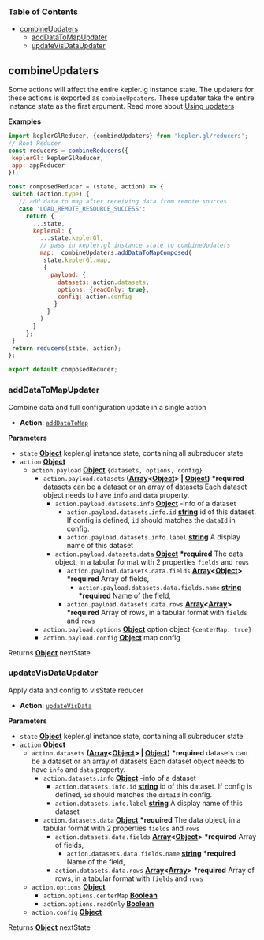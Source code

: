 <!-- Generated by documentation.js. Update this documentation by updating the source code. -->

### Table of Contents

-   [combineUpdaters](#combineupdaters)
    -   [addDataToMapUpdater](#adddatatomapupdater)
    -   [updateVisDataUpdater](#updatevisdataupdater)

## combineUpdaters

Some actions will affect the entire kepler.lg instance state.
The updaters for these actions is exported as `combineUpdaters`. These updater take the entire instance state
as the first argument. Read more about [Using updaters][7]

**Examples**

```javascript
import keplerGlReducer, {combineUpdaters} from 'kepler.gl/reducers';
// Root Reducer
const reducers = combineReducers({
 keplerGl: keplerGlReducer,
 app: appReducer
});

const composedReducer = (state, action) => {
 switch (action.type) {
   // add data to map after receiving data from remote sources
   case 'LOAD_REMOTE_RESOURCE_SUCCESS':
     return {
       ...state,
       keplerGl: {
         ...state.keplerGl,
         // pass in kepler.gl instance state to combineUpdaters
         map:  combineUpdaters.addDataToMapComposed(
          state.keplerGl.map,
          {
            payload: {
              datasets: action.datasets,
              options: {readOnly: true},
              config: action.config
             }
           }
         )
       }
     };
 }
 return reducers(state, action);
};

export default composedReducer;
```

### addDataToMapUpdater

Combine data and full configuration update in a single action

-   **Action**: [`addDataToMap`][8]

**Parameters**

-   `state` **[Object][9]** kepler.gl instance state, containing all subreducer state
-   `action` **[Object][9]** 
    -   `action.payload` **[Object][9]** `{datasets, options, config}`
        -   `action.payload.datasets` **([Array][10]&lt;[Object][9]> | [Object][9])** **\*required** datasets can be a dataset or an array of datasets
            Each dataset object needs to have `info` and `data` property.
            -   `action.payload.datasets.info` **[Object][9]** \-info of a dataset
                -   `action.payload.datasets.info.id` **[string][11]** id of this dataset. If config is defined, `id` should matches the `dataId` in config.
                -   `action.payload.datasets.info.label` **[string][11]** A display name of this dataset
            -   `action.payload.datasets.data` **[Object][9]** **\*required** The data object, in a tabular format with 2 properties `fields` and `rows`
                -   `action.payload.datasets.data.fields` **[Array][10]&lt;[Object][9]>** **\*required** Array of fields,
                    -   `action.payload.datasets.data.fields.name` **[string][11]** **\*required** Name of the field,
                -   `action.payload.datasets.data.rows` **[Array][10]&lt;[Array][10]>** **\*required** Array of rows, in a tabular format with `fields` and `rows`
        -   `action.payload.options` **[Object][9]** option object `{centerMap: true}`
        -   `action.payload.config` **[Object][9]** map config

Returns **[Object][9]** nextState

### updateVisDataUpdater

Apply data and config to visState reducer

-   **Action**: [`updateVisData`][12]

**Parameters**

-   `state` **[Object][9]** kepler.gl instance state, containing all subreducer state
-   `action` **[Object][9]** 
    -   `action.datasets` **([Array][10]&lt;[Object][9]> | [Object][9])** **\*required** datasets can be a dataset or an array of datasets
        Each dataset object needs to have `info` and `data` property.
        -   `action.datasets.info` **[Object][9]** \-info of a dataset
            -   `action.datasets.info.id` **[string][11]** id of this dataset. If config is defined, `id` should matches the `dataId` in config.
            -   `action.datasets.info.label` **[string][11]** A display name of this dataset
        -   `action.datasets.data` **[Object][9]** **\*required** The data object, in a tabular format with 2 properties `fields` and `rows`
            -   `action.datasets.data.fields` **[Array][10]&lt;[Object][9]>** **\*required** Array of fields,
                -   `action.datasets.data.fields.name` **[string][11]** **\*required** Name of the field,
            -   `action.datasets.data.rows` **[Array][10]&lt;[Array][10]>** **\*required** Array of rows, in a tabular format with `fields` and `rows`
    -   `action.options` **[Object][9]** 
        -   `action.options.centerMap` **[Boolean][13]** 
        -   `action.options.readOnly` **[Boolean][13]** 
    -   `action.config` **[Object][9]** 

Returns **[Object][9]** nextState

[1]: #combineupdaters

[2]: #examples

[3]: #adddatatomapupdater

[4]: #parameters

[5]: #updatevisdataupdater

[6]: #parameters-1

[7]: ../advanced-usage/using-updaters.md

[8]: ../actions/actions.md#adddatatomap

[9]: https://developer.mozilla.org/docs/Web/JavaScript/Reference/Global_Objects/Object

[10]: https://developer.mozilla.org/docs/Web/JavaScript/Reference/Global_Objects/Array

[11]: https://developer.mozilla.org/docs/Web/JavaScript/Reference/Global_Objects/String

[12]: ../actions/actions.md#updatevisdata

[13]: https://developer.mozilla.org/docs/Web/JavaScript/Reference/Global_Objects/Boolean
